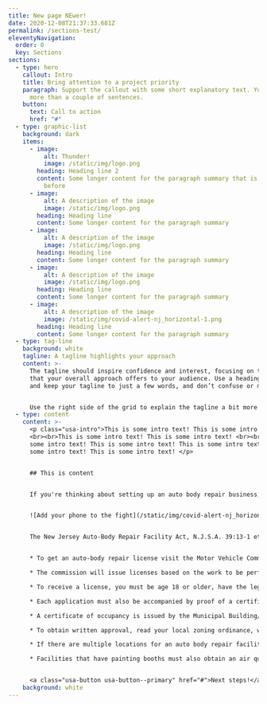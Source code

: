 ```yaml
---
title: New page NEwer!
date: 2020-12-08T21:37:33.681Z
permalink: /sections-test/
eleventyNavigation:
  order: 0
  key: Sections
sections:
  - type: hero
    callout: Intro
    title: Bring attention to a project priority
    paragraph: Support the callout with some short explanatory text. You don’t need
      more than a couple of sentences.
    button:
      text: Call to action
      href: "#"
  - type: graphic-list
    background: dark
    items:
      - image:
          alt: Thunder!
          image: /static/img/logo.png
        heading: Heading line 2
        content: Some longer content for the paragraph summary that is longer now than
          before
      - image:
          alt: A description of the image
          image: /static/img/logo.png
        heading: Heading line
        content: Some longer content for the paragraph summary
      - image:
          alt: A description of the image
          image: /static/img/logo.png
        heading: Heading line
        content: Some longer content for the paragraph summary
      - image:
          alt: A description of the image
          image: /static/img/logo.png
        heading: Heading line
        content: Some longer content for the paragraph summary
      - image:
          alt: A description of the image
          image: /static/img/covid-alert-nj_horizontal-1.png
        heading: Heading line
        content: Some longer content for the paragraph summary
  - type: tag-line
    background: white
    tagline: A tagline highlights your approach
    content: >-
      The tagline should inspire confidence and interest, focusing on the value
      that your overall approach offers to your audience. Use a heading typeface
      and keep your tagline to just a few words, and don’t confuse or mystify.


      Use the right side of the grid to explain the tagline a bit more. What are your goals? How do you do your work? Write in the present tense, and stay brief here. People who are interested can find details on internal pages.
  - type: content
    content: >-
      <p class="usa-intro">This is some intro text! This is some intro text!
      <br><br>This is some intro text! This is some intro text! <br><br>This is
      some intro text! This is some intro text! This is some intro text! This is
      some intro text! This is some intro text! </p>


      ## This is content


      If you're thinking about setting up an auto body repair business, start here for a checklist of items to consider and permits that you may need to obtain to get your business off the ground. Please note that this guide does not substitute for legal or professional advice, and additional permits may be required depending on the circumstances of your business.


      ![Add your phone to the fight](/static/img/covid-alert-nj_horizontal-1.png "Download the app")


      The New Jersey Auto-Body Repair Facility Act, N.J.S.A. 39:13-1 et seq., requires that no person may operate an auto-body repair facility unless it is so licensed by the Motor Vehicle Commission.


      * To get an auto-body repair license visit the Motor Vehicle Commission site at <https://www.state.nj.us/mvcbiz/BusinessServices/AutoBodyRepair.htm>

      * The commission will issue licenses based on the work to be performed including full service, auto body limited and auto body new dealer sublet. A [heavy duty vehicle endorsement](https://www.state.nj.us/mvcbiz/BusinessServices/AutoBodyLicense.htm) is required for all licensed auto body repair facilities repairing vehicles weighing 14,000 pounds (GVWR) or more.  

      * To receive a license, you must be age 18 or older, have the legal capacity to contract and be liable for all debt incurred, exhibit character and responsibility, and have no criminal record.

      * Each application must also be accompanied by proof of a certificate of occupancy, along with written approval by the municipal clerk or zoning officer confirming that the location, establishment and maintenance was approved.

      * A certificate of occupancy is issued by the Municipal Building/Construction Department after the property owner has met all obligations under a Construction Permit, including required inspections according the Uniform Construction Code.

      * To obtain written approval, read your local zoning ordinance, which can be obtained from your local Municipal Clerk, and contact your Municipal Zoning Office.

      * If there are multiple locations for an auto body repair facility, you will need to submit separate applications for each place of business.

      * Facilities that have painting booths must also obtain an air quality permit. Visit this link to learn more: <https://www.state.nj.us/dep/aqpp/>


      <a class="usa-button usa-button--primary" href="#">Next steps!</a>
    background: white
---
```

